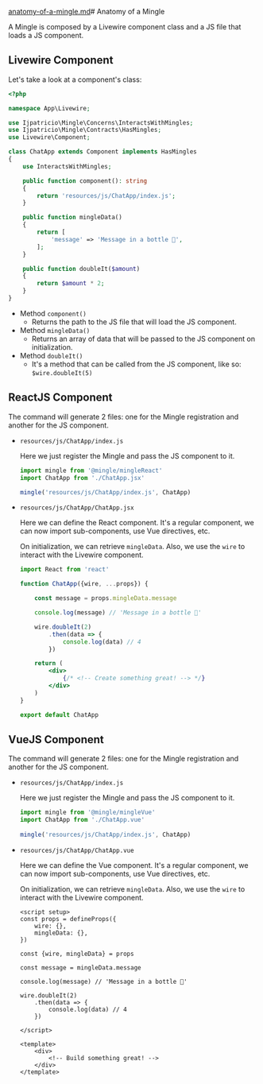 [anatomy-of-a-mingle.md](anatomy-of-a-mingle.md)# Anatomy of a Mingle

A Mingle is composed by a Livewire component class and a JS file that loads a JS component.

## Livewire Component

Let's take a look at a component's class:

```php
<?php

namespace App\Livewire;

use Ijpatricio\Mingle\Concerns\InteractsWithMingles;
use Ijpatricio\Mingle\Contracts\HasMingles;
use Livewire\Component;

class ChatApp extends Component implements HasMingles
{
    use InteractsWithMingles;

    public function component(): string
    {
        return 'resources/js/ChatApp/index.js';
    }

    public function mingleData()
    {
        return [
            'message' => 'Message in a bottle 🍾',
        ];
    }

    public function doubleIt($amount)
    {
        return $amount * 2;
    }
}
```

- Method `component()`
  - Returns the path to the JS file that will load the JS component.
- Method `mingleData()`
  - Returns an array of data that will be passed to the JS component on initialization.
- Method `doubleIt()`
  - It's a method that can be called from the JS component, like so: `$wire.doubleIt(5)`


## ReactJS Component

The command will generate 2 files: one for the Mingle registration and another for the JS component.

- `resources/js/ChatApp/index.js`
 
    Here we just register the Mingle and pass the JS component to it. 
    ```js
    import mingle from '@mingle/mingleReact'
    import ChatApp from './ChatApp.jsx'
    
    mingle('resources/js/ChatApp/index.js', ChatApp)
    
    ```        



- `resources/js/ChatApp/ChatApp.jsx`

    Here we can define the React component. It's a regular component, we can now import sub-components, use Vue directives, etc.
    
    On initialization, we can retrieve `mingleData`. 
    Also, we use the `wire` to interact with the Livewire component.
    ```jsx
    import React from 'react'
    
    function ChatApp({wire, ...props}) {
    
        const message = props.mingleData.message
    
        console.log(message) // 'Message in a bottle 🍾'
    
        wire.doubleIt(2)
            .then(data => {
                console.log(data) // 4
            })
    
        return (
            <div>
                {/* <!-- Create something great! --> */}
            </div>
        )
    }
    
    export default ChatApp
    ```



## VueJS Component

The command will generate 2 files: one for the Mingle registration and another for the JS component.

- `resources/js/ChatApp/index.js`
 
  Here we just register the Mingle and pass the JS component to it. 
  ```js
  import mingle from '@mingle/mingleVue'
  import ChatApp from './ChatApp.vue'
    
  mingle('resources/js/ChatApp/index.js', ChatApp)
  ```        



- `resources/js/ChatApp/ChatApp.vue`

  Here we can define the Vue component. It's a regular component, we can now import sub-components, use Vue directives, etc.
  
  On initialization, we can retrieve `mingleData`. 
  Also, we use the `wire` to interact with the Livewire component.
  ```vue
  <script setup>
  const props = defineProps({
      wire: {},
      mingleData: {},
  })
  
  const {wire, mingleData} = props
  
  const message = mingleData.message
  
  console.log(message) // 'Message in a bottle 🍾'
  
  wire.doubleIt(2)
      .then(data => {
          console.log(data) // 4
      })
  
  </script>
  
  <template>
      <div>
          <!-- Build something great! -->
      </div>
  </template>
  ```


